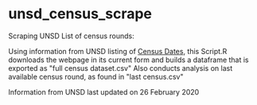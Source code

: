 # unsd_census_scrape
Scraping UNSD List of census rounds:

Using information from UNSD listing of [Census Dates](https://unstats.un.org/unsd/demographic-social/census/censusdates/), this Script.R downloads the webpage in its current form and builds a dataframe that is exported as "full census dataset.csv"
Also conducts analysis on last available census round, as found in "last census.csv"

Information from UNSD last updated on 26 February 2020
